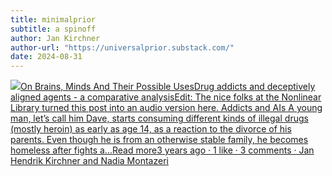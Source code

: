 ```yaml
---
title: minimalprior
subtitle: a spinoff
author: Jan Kirchner
author-url: "https://universalprior.substack.com/"
date: 2024-08-31
---
```


[![](https://substackcdn.com/image/fetch/w_56,c_limit,f_auto,q_auto:good,fl_progressive:steep/https%3A%2F%2Fbucketeer-e05bbc84-baa3-437e-9518-adb32be77984.s3.amazonaws.com%2Fpublic%2Fimages%2F3c853a3b-98b1-478d-b392-7c3bd57af339_1280x1280.png)On Brains, Minds And Their Possible UsesDrug addicts and deceptively aligned agents - a comparative analysisEdit: The nice folks at the Nonlinear Library turned this post into an audio version here. Addicts and AIs A young man, let’s call him Dave, starts consuming different kinds of illegal drugs (mostly heroin) as early as age 14, as a reaction to the divorce of his parents. Even though he is from an otherwise stable family, he becomes homeless after fights a…Read more3 years ago · 1 like · 3 comments · Jan Hendrik Kirchner and Nadia Montazeri](https://kirchner-jan.github.io/minimalprior/posts/universalprior/drug-addicts-and-deceptively-aligned?utm_source=substack&utm_campaign=post_embed&utm_medium=web)
